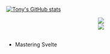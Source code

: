 [![Tony's GitHub stats](https://github-readme-stats.vercel.app/api?username=tony-stark-17&show_icons=true&theme=radical)](https://github.com/anuraghazra/github-readme-stats)

<p align = 'center'>
  <img
    src="https://github-readme-stats.vercel.app/api/top-langs/?username=tony-stark-17&layout=compact&theme=github_dark&hide_border=true"
  />
  <br>
  <img
    src="https://github-readme-stats.vercel.app/api?username=tony-stark-17&count_private=true&include_all_commits=true&show_icons=true&theme=github_dark&hide_title=true&hide_border=true"
  />
  <br><br>
  
</p>

- Mastering Svelte
